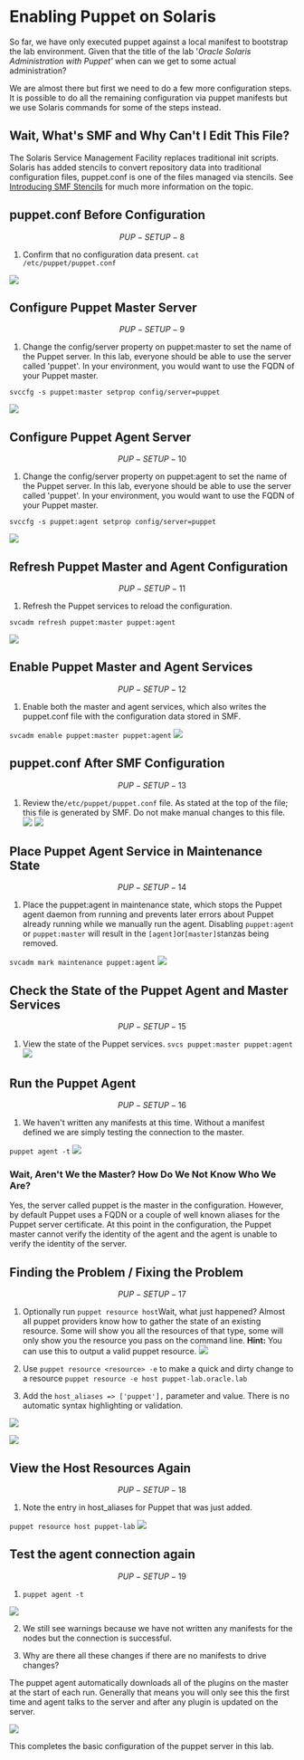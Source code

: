 # Enabling Puppet on Solaris

So far, we have only executed puppet against a local manifest to bootstrap the lab environment. Given that the title of the lab '_Oracle Solaris Administration with Puppet'_ when can we get to some actual administration?

We are almost there but first we need to do a few more configuration steps. It is possible to do all the remaining configuration via puppet manifests but we use Solaris commands for some of the steps instead.

## Wait, What's SMF and Why Can't I Edit This File?

The Solaris Service Management Facility replaces traditional init scripts. Solaris has added stencils to convert repository data into traditional configuration files, puppet.conf is one of the files managed via stencils.
See [Introducing SMF Stencils](https://blogs.oracle.com/SolarisSMF/entry/introducing_smf_stencils) for much more information on the topic.

## puppet.conf Before Configuration


$$
PUP-SETUP-8
$$



1. Confirm that no configuration data present.
  `cat /etc/puppet/puppet.conf`

![](SETUP-PUP-008.0.png)

## Configure Puppet Master Server


$$
PUP-SETUP-9
$$


1. Change the config/server property on puppet:master to set the name of the Puppet server. In this lab, everyone should be able to use the server called 'puppet'. In your environment, you would want to use the FQDN of your Puppet master.

  `svccfg -s puppet:master setprop config/server=puppet`


![](SETUP-PUP-009.0.png)

## Configure Puppet Agent Server


$$
PUP-SETUP-10
$$


1. Change the config/server property on puppet:agent to set the name of the Puppet server. In this lab, everyone should be able to use the server called 'puppet'. In your environment, you would want to use the FQDN of your Puppet master.

  `svccfg -s puppet:agent setprop config/server=puppet`


![](SETUP-PUP-010.0.png)

## Refresh Puppet Master and Agent Configuration


$$
PUP-SETUP-11
$$


1. Refresh the Puppet services to reload the configuration.

  `svcadm refresh puppet:master puppet:agent`


![](SETUP-PUP-011.0.png)

## Enable Puppet Master and Agent Services


$$
PUP-SETUP-12
$$


1. Enable both the master and agent services, which also writes the puppet.conf file with the configuration data stored in SMF.

  `svcadm enable puppet:master puppet:agent`
  ![](SETUP-PUP-012.0.png)


## puppet.conf After SMF Configuration


$$
PUP-SETUP-13
$$

1. Review the`/etc/puppet/puppet.conf` file. As stated at the top   of the file; this file is generated by SMF. Do not make manual changes to this file.
  ![](SETUP-PUP-013.0.png)
  ![](SETUP-PUP-013.1.png)

## Place Puppet Agent Service in Maintenance State


$$
PUP-SETUP-14
$$


1. Place the puppet:agent in maintenance state, which stops the Puppet agent daemon from running and prevents later errors about Puppet already running while we manually run the agent. Disabling `puppet:agent` or `puppet:master` will result in the `[agent]`or`[master]`stanzas being removed.

  `svcadm mark maintenance puppet:agent`
  ![](SETUP-PUP-014.0.png)


## Check the State of the Puppet Agent and Master Services


$$
PUP-SETUP-15
$$


1. View the state of the Puppet services.
  `svcs puppet:master puppet:agent`
  ![](SETUP-PUP-015.0.png)

## Run the Puppet Agent


$$
PUP-SETUP-16
$$


1. We haven't written any manifests at this time. Without a manifest defined we are simply testing the connection to the master.

  `puppet agent -t`
  ![](SETUP-PUP-016.0.png)

  ### Wait, Aren't We the Master? How Do We Not Know Who We Are?

  Yes, the server called puppet is the master in the configuration. However, by default Puppet uses a FQDN or a couple of well known aliases for the Puppet server certificate. At this point in the configuration, the Puppet master cannot verify the identity of the agent and the agent is unable to verify the identity of the server.


## Finding the Problem / Fixing the Problem


$$
PUP-SETUP-17
$$


1. Optionally run `puppet resource host`Wait, what just happened? Almost all puppet providers know how to gather the state of an existing resource. Some will show you all the resources of that type, some will only show you the resource you pass on the command line. **Hint:** You can use this to output a valid puppet resource.
![](SETUP-PUP-017.0.png)

2. Use `puppet resource <resource> -e` to make a quick and dirty change to a resource
  `puppet resource -e host puppet-lab.oracle.lab`
  

3. Add the `host_aliases => ['puppet'],` parameter and value. There is no automatic syntax highlighting or validation.

![](SETUP-PUP-017.2.png)

![](SETUP-PUP-017.1.png)


## View the Host Resources Again


$$
PUP-SETUP-18
$$


1. Note the entry in host_aliases for Puppet that was just added.

  `puppet resource host puppet-lab`
  ![](SETUP-PUP-018.0.png)


## Test the agent connection again


$$
PUP-SETUP-19
$$


1. `puppet agent -t`

  ![](SETUP-PUP-019.0.png)

2. We still see warnings because we have not written any manifests for the nodes but the connection is successful.

3. Why are there all these changes if there are no manifests to drive changes?

  The puppet agent automatically downloads all of the plugins on the master at the start of each run. Generally that means you will only see this the first time and agent talks to the server and after any plugin is updated on the server.

  ![](SETUP-PUP-019.1.png)


This completes the basic configuration of the puppet server in this lab.

